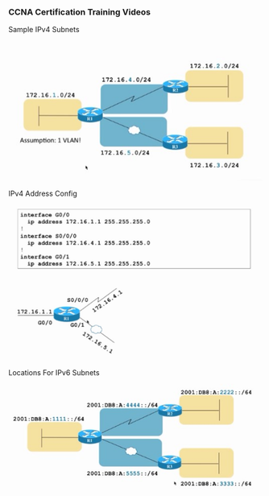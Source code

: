 ### CCNA Certification Training Videos

Sample IPv4 Subnets
<p align="center">
  <img src="https://github.com/yenysyafitry/CCNA-Certification-Training-Videos/blob/main/Screenshot_1.jpg"> </p>
 


IPv4 Address Config
<p align="center">
  <img src="https://github.com/yenysyafitry/CCNA-Certification-Training-Videos/blob/main/Screenshot_2.jpg"> </p>
 

Locations For IPv6 Subnets
<p align="center">
  <img src="https://github.com/yenysyafitry/CCNA-Certification-Training-Videos/blob/main/Screenshot_3.jpg"> </p>
 

